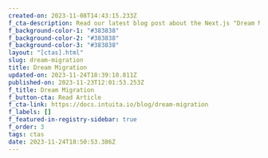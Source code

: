 ```yaml
---
created-on: 2023-11-08T14:43:15.233Z
f_cta-description: Read our latest blog post about the Next.js "Dream Migration."
f_background-color-1: "#383838"
f_background-color-2: "#383838"
f_background-color-3: "#383838"
layout: "[ctas].html"
slug: dream-migration
title: Dream Migration
updated-on: 2023-11-24T18:39:10.811Z
published-on: 2023-11-23T12:01:53.253Z
f_title: Dream Migration
f_button-cta: Read Article
f_cta-link: https://docs.intuita.io/blog/dream-migration
f_labels: []
f_featured-in-registry-sidebar: true
f_order: 3
tags: ctas
date: 2023-11-24T18:50:53.386Z
---
```

